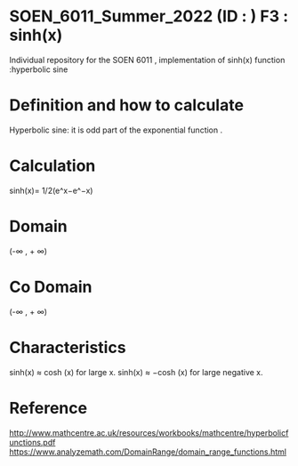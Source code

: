 # SOEN_6011_Summer_2022 (ID : ) F3 : sinh(x)
Individual repository for the SOEN 6011 , implementation of sinh(x) function :hyperbolic sine

# Definition and how to calculate
Hyperbolic sine: it is  odd part of the exponential function .

# Calculation
sinh(x)= 1/2(e^x−e^−x)

# Domain
(-∞ , + ∞)	
 
# Co Domain
(-∞ , + ∞)
 
# Characteristics
sinh(x) ≈ cosh (x) for large x.
sinh(x) ≈ −cosh (x) for large negative x.
  
# Reference
http://www.mathcentre.ac.uk/resources/workbooks/mathcentre/hyperbolicfunctions.pdf
https://www.analyzemath.com/DomainRange/domain_range_functions.html

